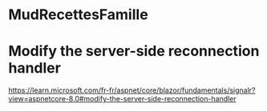 # MudRecettesFamille


# Modify the server-side reconnection handler

https://learn.microsoft.com/fr-fr/aspnet/core/blazor/fundamentals/signalr?view=aspnetcore-8.0#modify-the-server-side-reconnection-handler
